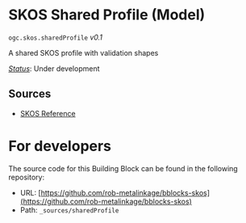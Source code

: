 
# SKOS Shared Profile (Model)

`ogc.skos.sharedProfile` *v0.1*

A shared SKOS profile with validation shapes

[*Status*](http://www.opengis.net/def/status): Under development

## Sources

* [SKOS Reference](https://www.w3.org/TR/skos-reference/)

# For developers

The source code for this Building Block can be found in the following repository:

* URL: [https://github.com/rob-metalinkage/bblocks-skos](https://github.com/rob-metalinkage/bblocks-skos)
* Path: `_sources/sharedProfile`

